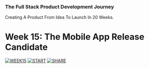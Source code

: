 ### The Full Stack Product Development Journey
Creating A Product From Idea To Launch In 20 Weeks.

# Week 15: The Mobile App Release Candidate
[![WEEK15](https://img.shields.io/badge/Week_15-UPCOMING-999999.svg)]()
[![START](https://img.shields.io/badge/START-YOUR_JOURNEY-green.svg)](https://www.youtube.com/playlist?list=PL9YBPmbctP4hSF3Runs61TGt7j1gjDj5z)
[![SHARE](https://img.shields.io/badge/SHARE-ON_TWITTER-blue.svg)](https://twitter.com/intent/tweet?text=Loving%20the%20%23fsdpjourney%20with%20@idancali%20http://github.com/idancali/fullstack%20%23fullstack%20%23productdevelopment)
